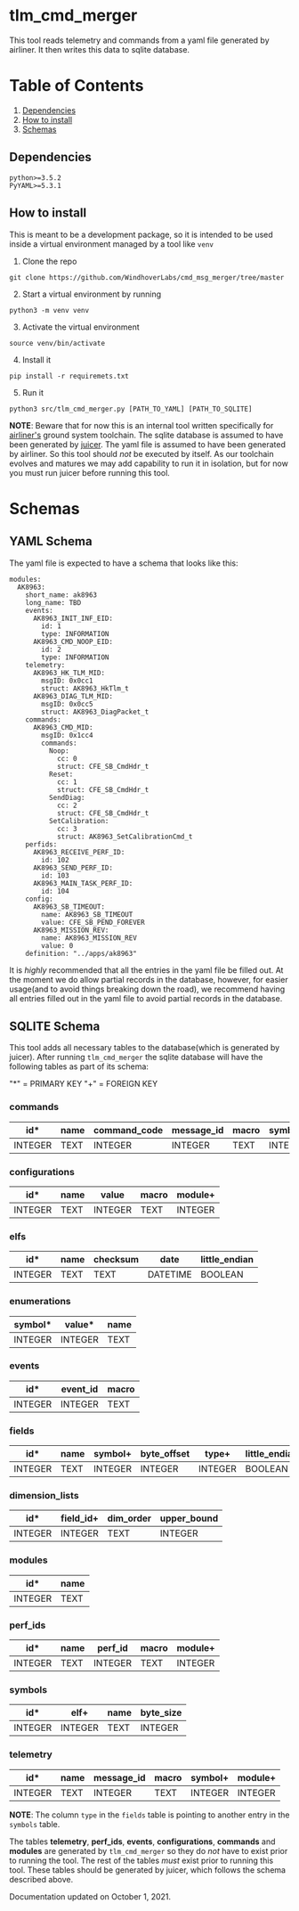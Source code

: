 # tlm_cmd_merger
This tool reads telemetry and commands from a yaml file generated by airliner. It then writes this data to sqlite database.

# Table of Contents
1. [Dependencies](#dependencies)
2. [How to install](#how_to_install)
3. [Schemas](#schemas)


## Dependencies <a name="dependencies"></a>
`python>=3.5.2`  
`PyYAML>=5.3.1`


## How to install <a name="how_to_install"></a>
This is meant to be a development package, so it is intended to be used inside a virtual environment managed by a tool like `venv `

1. Clone the repo 
```
git clone https://github.com/WindhoverLabs/cmd_msg_merger/tree/master
```
2. Start  a virtual environment by running 
```
python3 -m venv venv
``` 
3. Activate the virtual environment 
```
source venv/bin/activate
```
4. Install it
```
pip install -r requiremets.txt
```

5. Run it
```
python3 src/tlm_cmd_merger.py [PATH_TO_YAML] [PATH_TO_SQLITE] 
```

**NOTE**: Beware that for now this is an internal tool written specifically for [airliner's](https://github.com/WindhoverLabs/airliner)  ground system toolchain. The sqlite database is assumed to have been generated by [juicer](https://github.com/WindhoverLabs/juicer). The yaml file is assumed to have been generated by airliner. So this tool should *not* be executed by itself. As our toolchain evolves and matures we may add capability to run it in isolation, but for now you must run juicer before running this tool.


# Schemas <a name="schemas"></a>

## YAML Schema
The yaml file is expected to have a schema that looks like this:

```
modules:
  AK8963:
    short_name: ak8963
    long_name: TBD
    events:
      AK8963_INIT_INF_EID:
        id: 1
        type: INFORMATION
      AK8963_CMD_NOOP_EID:
        id: 2
        type: INFORMATION
    telemetry:
      AK8963_HK_TLM_MID:
        msgID: 0x0cc1
        struct: AK8963_HkTlm_t
      AK8963_DIAG_TLM_MID:
        msgID: 0x0cc5
        struct: AK8963_DiagPacket_t
    commands:
      AK8963_CMD_MID:
        msgID: 0x1cc4
        commands:
          Noop:
            cc: 0
            struct: CFE_SB_CmdHdr_t
          Reset:
            cc: 1
            struct: CFE_SB_CmdHdr_t
          SendDiag:
            cc: 2
            struct: CFE_SB_CmdHdr_t
          SetCalibration:
            cc: 3
            struct: AK8963_SetCalibrationCmd_t
    perfids:
      AK8963_RECEIVE_PERF_ID:
        id: 102
      AK8963_SEND_PERF_ID:
        id: 103
      AK8963_MAIN_TASK_PERF_ID:
        id: 104
    config:
      AK8963_SB_TIMEOUT:
        name: AK8963_SB_TIMEOUT
        value: CFE_SB_PEND_FOREVER
      AK8963_MISSION_REV:
        name: AK8963_MISSION_REV
        value: 0
    definition: "../apps/ak8963"
```
It is _highly_ recommended that all the entries in the yaml file be filled out. At the moment we do allow
partial records in the database, however, for easier usage(and to avoid things breaking down the road), we recommend having 
all entries filled out in the yaml file to avoid partial records in the database.

## SQLITE Schema
This tool adds all necessary tables to the database(which is generated by juicer). After running `tlm_cmd_merger`
the sqlite database will have the following tables as part of its schema:

"*" = PRIMARY KEY 
"+" = FOREIGN KEY

### commands
|id* | name   | command_code | message_id | macro | symbol+ | module+ |
|---|---|---|---|---|---|---|
| INTEGER | TEXT | INTEGER | INTEGER |TEXT | INTEGER | INTEGER |

### configurations
|id* | name   | value | macro | module+ |
|---|---|---|---|---|
| INTEGER | TEXT | INTEGER | TEXT | INTEGER

### elfs
| id* | name  | checksum | date | little_endian |
| --- | --- | --- | --- | --- |
|INTEGER | TEXT | TEXT | DATETIME | BOOLEAN |

###  enumerations
| symbol* | value* | name |
| --- | --- | --- |
| INTEGER | INTEGER | TEXT |

### events
| id* | event_id | macro |
| --- | --- | --- |
| INTEGER | INTEGER | TEXT

### fields
| id* | name | symbol+ | byte_offset | type+  | little_endian |  bit_size   | bit_offset |
| --- | --- | --- | ---| --- | --- | --- | --- |
| INTEGER | TEXT | INTEGER |INTEGER | INTEGER | BOOLEAN | INTEGER | INTEGER |

### dimension_lists
| id* | field_id+ | dim_order | upper_bound |
| ---| --- | --- | --- |
| INTEGER | INTEGER | TEXT | INTEGER 

### modules
| id* | name |
| --- | --- |
| INTEGER | TEXT |

### perf_ids
| id* | name | perf_id | macro | module+ |
| --- | --- | --- | ---| --- |
| INTEGER | TEXT | INTEGER | TEXT | INTEGER |

### symbols
| id* | elf+ | name | byte_size |
| ---| --- |---| --- |
| INTEGER| INTEGER | TEXT | INTEGER|
 
### telemetry
| id* | name | message_id | macro | symbol+ | module+ |
| --- | --- | ---| ---| ---| ---|
| INTEGER | TEXT | INTEGER | TEXT | INTEGER | INTEGER|

**NOTE**: The column `type` in the `fields` table is pointing to another entry in the `symbols` table.

The tables **telemetry**, **perf_ids**, **events**, **configurations**,  **commands** and **modules** are generated by `tlm_cmd_merger` so they do *not* have to exist prior to running the tool. The rest of the tables *must* exist prior to running this tool. These tables should be generated by juicer, which follows the schema described above.

Documentation updated on October 1, 2021.
